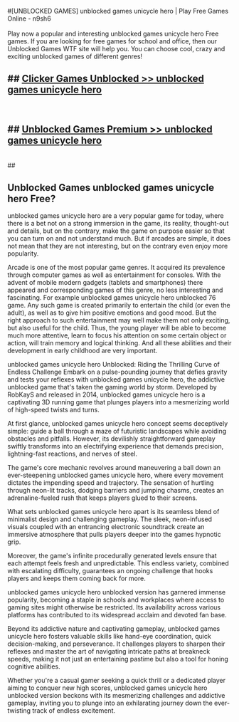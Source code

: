 #[UNBLOCKED GAMES] unblocked games unicycle hero | Play Free Games Online - n9sh6 <br>
<br>
Play now a popular and interesting unblocked games unicycle hero Free games. If you are looking for free games for school and office, then our Unblocked Games WTF site will help you. You can choose cool, crazy and exciting unblocked games of different genres!


## ##  [Clicker Games Unblocked >> unblocked games unicycle hero](http://freeplayer.one?title=unblocked_games_unicycle_hero&ref=22)
  <br>

##  ## [Unblocked Games Premium >> unblocked games unicycle hero](http://freeplayer.one?title=unblocked_games_unicycle_hero&ref=22)
  <br>
  ##



## Unblocked Games unblocked games unicycle hero Free?

unblocked games unicycle hero are a very popular game for today, where there is a bet not on a strong immersion in the game, its reality, thought-out and details, but on the contrary, make the game on purpose easier so that you can turn on and not understand much. But if arcades are simple, it does not mean that they are not interesting, but on the contrary even enjoy more popularity.

Arcade is one of the most popular game genres. It acquired its prevalence through computer games as well as entertainment for consoles. With the advent of mobile modern gadgets (tablets and smartphones) there appeared and corresponding games of this genre, no less interesting and fascinating. For example unblocked games unicycle hero unblocked 76 game. Any such game is created primarily to entertain the child (or even the adult), as well as to give him positive emotions and good mood. But the right approach to such entertainment may well make them not only exciting, but also useful for the child. Thus, the young player will be able to become much more attentive, learn to focus his attention on some certain object or action, will train memory and logical thinking. And all these abilities and their development in early childhood are very important.

unblocked games unicycle hero Unblocked: Riding the Thrilling Curve of Endless Challenge
Embark on a pulse-pounding journey that defies gravity and tests your reflexes with unblocked games unicycle hero, the addictive unblocked game that's taken the gaming world by storm. Developed by RobKayS and released in 2014, unblocked games unicycle hero is a captivating 3D running game that plunges players into a mesmerizing world of high-speed twists and turns.

At first glance, unblocked games unicycle hero concept seems deceptively simple: guide a ball through a maze of futuristic landscapes while avoiding obstacles and pitfalls. However, its devilishly straightforward gameplay swiftly transforms into an electrifying experience that demands precision, lightning-fast reactions, and nerves of steel.

The game's core mechanic revolves around maneuvering a ball down an ever-steepening unblocked games unicycle hero, where every movement dictates the impending speed and trajectory. The sensation of hurtling through neon-lit tracks, dodging barriers and jumping chasms, creates an adrenaline-fueled rush that keeps players glued to their screens.

What sets unblocked games unicycle hero apart is its seamless blend of minimalist design and challenging gameplay. The sleek, neon-infused visuals coupled with an entrancing electronic soundtrack create an immersive atmosphere that pulls players deeper into the games hypnotic grip.

Moreover, the game's infinite procedurally generated levels ensure that each attempt feels fresh and unpredictable. This endless variety, combined with escalating difficulty, guarantees an ongoing challenge that hooks players and keeps them coming back for more.

unblocked games unicycle hero unblocked version has garnered immense popularity, becoming a staple in schools and workplaces where access to gaming sites might otherwise be restricted. Its availability across various platforms has contributed to its widespread acclaim and devoted fan base.

Beyond its addictive nature and captivating gameplay, unblocked games unicycle hero fosters valuable skills like hand-eye coordination, quick decision-making, and perseverance. It challenges players to sharpen their reflexes and master the art of navigating intricate paths at breakneck speeds, making it not just an entertaining pastime but also a tool for honing cognitive abilities.

Whether you're a casual gamer seeking a quick thrill or a dedicated player aiming to conquer new high scores, unblocked games unicycle hero unblocked version beckons with its mesmerizing challenges and addictive gameplay, inviting you to plunge into an exhilarating journey down the ever-twisting track of endless excitement.